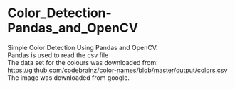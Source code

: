 # Color_Detection-Pandas_and_OpenCV
Simple Color Detection Using Pandas and OpenCV. <br>
Pandas is used to read the csv file <br>
The data set for the colours was downloaded from: https://github.com/codebrainz/color-names/blob/master/output/colors.csv <br>
The image was downloaded from google. <br>
